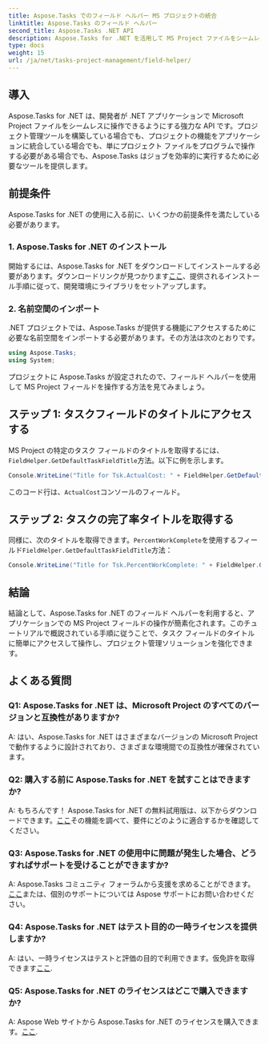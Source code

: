 ```yaml
---
title: Aspose.Tasks でのフィールド ヘルパー MS プロジェクトの統合
linktitle: Aspose.Tasks のフィールド ヘルパー
second_title: Aspose.Tasks .NET API
description: Aspose.Tasks for .NET を活用して MS Project ファイルをシームレスに操作する方法を学びます。
type: docs
weight: 15
url: /ja/net/tasks-project-management/field-helper/
---
```

## 導入

Aspose.Tasks for .NET は、開発者が .NET アプリケーションで Microsoft Project ファイルをシームレスに操作できるようにする強力な API です。プロジェクト管理ツールを構築している場合でも、プロジェクトの機能をアプリケーションに統合している場合でも、単にプロジェクト ファイルをプログラムで操作する必要がある場合でも、Aspose.Tasks はジョブを効率的に実行するために必要なツールを提供します。

## 前提条件

Aspose.Tasks for .NET の使用に入る前に、いくつかの前提条件を満たしている必要があります。

### 1. Aspose.Tasks for .NET のインストール

開始するには、Aspose.Tasks for .NET をダウンロードしてインストールする必要があります。ダウンロードリンクが見つかります[ここ](https://releases.aspose.com/tasks/net/)、提供されるインストール手順に従って、開発環境にライブラリをセットアップします。

### 2. 名前空間のインポート

.NET プロジェクトでは、Aspose.Tasks が提供する機能にアクセスするために必要な名前空間をインポートする必要があります。その方法は次のとおりです。

```csharp
using Aspose.Tasks;
using System;

```

プロジェクトに Aspose.Tasks が設定されたので、フィールド ヘルパーを使用して MS Project フィールドを操作する方法を見てみましょう。

## ステップ 1: タスクフィールドのタイトルにアクセスする

MS Project の特定のタスク フィールドのタイトルを取得するには、`FieldHelper.GetDefaultTaskFieldTitle`方法。以下に例を示します。

```csharp
Console.WriteLine("Title for Tsk.ActualCost: " + FieldHelper.GetDefaultTaskFieldTitle(Tsk.ActualCost.KeyType));
```

このコード行は、`ActualCost`コンソールのフィールド。

## ステップ 2: タスクの完了率タイトルを取得する

同様に、次のタイトルを取得できます。`PercentWorkComplete`を使用するフィールド`FieldHelper.GetDefaultTaskFieldTitle`方法：

```csharp
Console.WriteLine("Title for Tsk.PercentWorkComplete: " + FieldHelper.GetDefaultTaskFieldTitle(Tsk.PercentWorkComplete.KeyType));
```

## 結論

結論として、Aspose.Tasks for .NET のフィールド ヘルパーを利用すると、アプリケーションでの MS Project フィールドの操作が簡素化されます。このチュートリアルで概説されている手順に従うことで、タスク フィールドのタイトルに簡単にアクセスして操作し、プロジェクト管理ソリューションを強化できます。

## よくある質問

### Q1: Aspose.Tasks for .NET は、Microsoft Project のすべてのバージョンと互換性がありますか?

A: はい、Aspose.Tasks for .NET はさまざまなバージョンの Microsoft Project で動作するように設計されており、さまざまな環境間での互換性が確保されています。

### Q2: 購入する前に Aspose.Tasks for .NET を試すことはできますか?

 A: もちろんです！ Aspose.Tasks for .NET の無料試用版は、以下からダウンロードできます。[ここ](https://releases.aspose.com/)その機能を調べて、要件にどのように適合するかを確認してください。

### Q3: Aspose.Tasks for .NET の使用中に問題が発生した場合、どうすればサポートを受けることができますか?

 A: Aspose.Tasks コミュニティ フォーラムから支援を求めることができます。[ここ](https://forum.aspose.com/c/tasks/15)または、個別のサポートについては Aspose サポートにお問い合わせください。

### Q4: Aspose.Tasks for .NET はテスト目的の一時ライセンスを提供しますか?

 A: はい、一時ライセンスはテストと評価の目的で利用できます。仮免許を取得できます[ここ](https://purchase.aspose.com/temporary-license/).

### Q5: Aspose.Tasks for .NET のライセンスはどこで購入できますか?

 A: Aspose Web サイトから Aspose.Tasks for .NET のライセンスを購入できます。[ここ](https://purchase.aspose.com/buy).